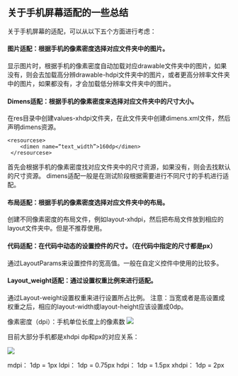## 关于手机屏幕适配的一些总结
关于手机屏幕的适配，可以从以下五个方面进行考虑：

#### 图片适配：根据手机的像素密度选择对应文件夹中的图片。
显示图片时，根据手机的像素密度自动加载对应drawable文件夹中的图片，如果没有，则会去加载高分辨drawable-hdpi文件夹中的图片，或者更高分辨率文件夹中的图片，如果都没有，才会加载低分辨率文件夹中的图片。

#### Dimens适配：根据手机的像素密度来选择对应文件夹中的尺寸大小。
在res目录中创建values-xhdpi文件夹，在此文件夹中创建dimens.xml文件，然后声明dimens资源。
```
<resourcese>
	<dimen name=“text_width”>160dp</dimen>
 </resourcese>
 ```
首先会根据手机的像素密度找对应文件夹中的尺寸资源，如果没有，则会去找默认的尺寸资源。
dimens适配一般是在测试阶段根据需要进行不同尺寸的手机进行适配。

#### 布局适配：根据手机的像素密度选择对应文件夹中的布局。
创建不同像素密度的布局文件，例如layout-xhdpi，然后把布局文件放到相应的layout文件夹中。但是不推荐使用。


#### 代码适配：在代码中动态的设置控件的尺寸。（在代码中指定的尺寸都是px）
通过LayoutParams来设置控件的宽高值。一般在自定义控件中使用的比较多。 

#### Layout_weight适配：通过设置权重比例来进行适配。
通过Layout-weight设置权重来进行设置所占比例。
注意：当宽或者是高设置成权重之后，相应的layout-width或layout-height应该设置成0dp。

像素密度（dpi）：手机单位长度上的像素数
![](https://github.com/WebberCao/DevelopmentNotes/blob/master/images/hdpi.png)

目前大部分手机都是xhdpi
dp和px的对应关系：

![](https://github.com/WebberCao/DevelopmentNotes/blob/master/images/suofangyinzi.png)

mdpi：  1dp = 1px
ldpi：  1dp = 0.75px
hdpi：  1dp = 1.5px
xhdpi： 1dp = 2px

